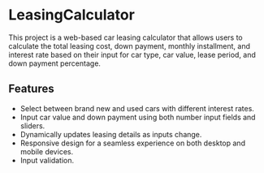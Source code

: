 # LeasingCalculator

This project is a web-based car leasing calculator that allows users to calculate the total leasing cost, down payment, monthly installment, and interest rate based on their input for car type, car value, lease period, and down payment percentage.

## Features

* Select between brand new and used cars with different interest rates.
* Input car value and down payment using both number input fields and sliders.
* Dynamically updates leasing details as inputs change.
* Responsive design for a seamless experience on both desktop and mobile devices.
* Input validation.
